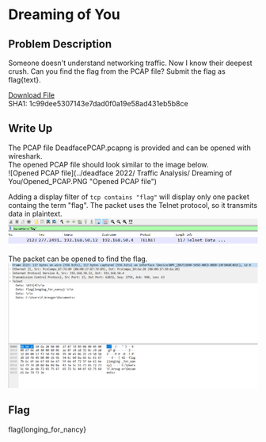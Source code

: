 # Dreaming of You

## Problem Description

Someone doesn't understand networking traffic. Now I know their deepest crush. Can you find the flag from the PCAP file? Submit the flag as flag{text}.

[Download File](https://tinyurl.com/2p8vjhjk)  
SHA1: 1c99dee5307143e7dad0f0a19e58ad431eb5b8ce

## Write Up

The PCAP file DeadfacePCAP.pcapng is provided and can be opened with wireshark.  
The opened PCAP file should look similar to the image below.  
![Opened PCAP file](../deadface 2022/ Traffic Analysis/ Dreaming of You/Opened_PCAP.PNG "Opened PCAP file")



Adding a display filter of `tcp contains "flag"` will display only one packet containg the term "flag". The packet uses the Telnet protocol, so it transmits data in plaintext.  
![PCAP filtered for the flag](Filtered_PCAP.PNG "PCAP filtered for the flag")



The packet can be opened to find the flag.  
![PCAP packet with flag](Opened_PCAP_Packet.PNG "PCAP packet with flag")

## Flag

flag{longing_for_nancy}
